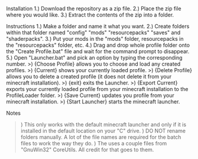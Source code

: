 Installation
1.) Download the repository as a zip file.
2.) Place the zip file where you would like.
3.) Extract the contents of the zip into a folder.

Instructions
1.) Make a folder and name it what you want.
2.) Create folders within that folder named "config" "mods" "resourcepacks" "saves" and "shaderpacks".
3.) Put your mods in the "mods" folder, resourcepacks in the "resourcepacks" folder, etc.
4.) Drag and drop whole profile folder onto the "Create Profile.bat" file and wait for the command prompt to disappear.
5.) Open "Launcher.bat" and pick an option by typing the corresponding number.
	>) {Choose Profile} allows you to choose and load any created profiles.
	>) {Current} shows your currently loaded profile.
	>) {Delete Profile} allows you to delete a created profile (it does not delete it from your minecraft installation).
	>) {exit} exits the Launcher.
	>) {Export Current} exports your currently loaded profile from your minecraft installation to the ProfileLoader folder.
	>) {Save Current} updates you profile from your minecraft installation.
	>) {Start Launcher} starts the minecraft launcher.

Notes
>) This only works with the default minecraft launcher and only if it is installed in the default location on your "C" drive.
>) DO NOT rename folders manually. A lot of the file names are required for the batch files to work the way they do.
>) The uses a couple files from "GnuWin32" CoreUtils. All credit for that goes to them.

